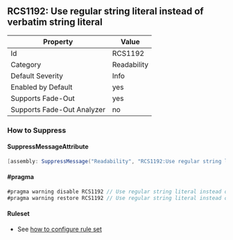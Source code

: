 ## RCS1192: Use regular string literal instead of verbatim string literal

Property | Value
--- | --- 
Id | RCS1192
Category | Readability
Default Severity | Info
Enabled by Default | yes
Supports Fade-Out | yes
Supports Fade-Out Analyzer | no

### How to Suppress

#### SuppressMessageAttribute

```csharp
[assembly: SuppressMessage("Readability", "RCS1192:Use regular string literal instead of verbatim string literal.", Justification = "<Pending>")]
```

#### \#pragma

```csharp
#pragma warning disable RCS1192 // Use regular string literal instead of verbatim string literal.
#pragma warning restore RCS1192 // Use regular string literal instead of verbatim string literal.
```

#### Ruleset

* See [how to configure rule set](../HowToConfigureAnalyzers.md)
